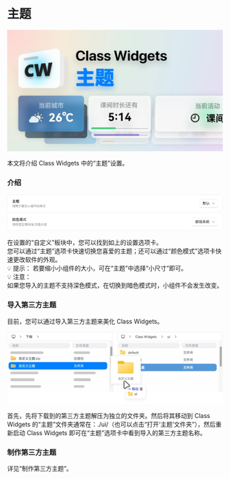 # 主题

![help_docu – 6.png](/instr/cover/adv/theme.png)

本文将介绍 Class Widgets 中的“主题”设置。  
### 介绍  

![theme.png](/instr/adv/theme.png)

在设置的“自定义”板块中，您可以找到如上的设置选项卡。  
您可以通过“主题”选项卡快速切换您喜爱的主题；还可以通过“颜色模式”选项卡快速更改软件的外观。  
💡 提示： 若要缩小小组件的大小，可在“主题”中选择“小尺寸”即可。  
💡 注意：  
如果您导入的主题不支持深色模式，在切换到暗色模式时，小组件不会发生改变。  
### 导入第三方主题  

目前，您可以通过导入第三方主题来美化 Class Widgets。  

![theme_add.png](/instr/adv/theme-add.png)

首先，先将下载到的第三方主题解压为独立的文件夹。然后将其移动到 Class Widgets 的“主题”文件夹通常在：./ui/（也可以点击“打开‘主题’文件夹”），然后重新启动 Class Widgets 即可在“主题”选项卡中看到导入的第三方主题名称。  
### 制作第三方主题  

详见“制作第三方主题”。